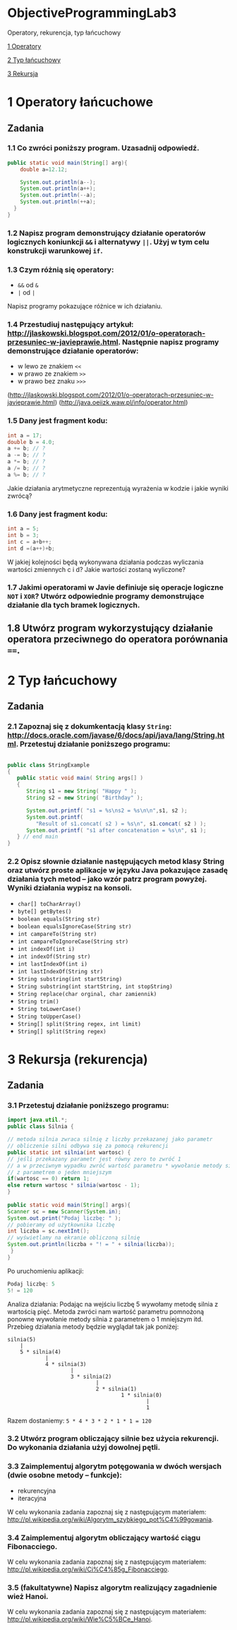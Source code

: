 # ObjectiveProgrammingLab3
Operatory, rekurencja, typ łańcuchowy

[1 Operatory](https://github.com/UniversityOfRzeszow/ObjectiveProgrammingLab3/blob/master/README.md#1-operatory-%C5%82a%C5%84cuchowe)

[2 Typ łańcuchowy](https://github.com/UniversityOfRzeszow/ObjectiveProgrammingLab3/blob/master/README.md#2-typ-%C5%82a%C5%84cuchowy)

[3 Rekursja](https://github.com/UniversityOfRzeszow/ObjectiveProgrammingLab3/blob/master/README.md#3-rekursja-rekurencja)


# 1 Operatory łańcuchowe

## Zadania 
### 1.1 Co zwróci poniższy program. Uzasadnij odpowiedź.

```java
public static void main(String[] arg){
	double a=12.12;

	System.out.println(a--);
	System.out.println(a++);
	System.out.println(--a);
	System.out.println(++a);
  }
} 
```

### 1.2 Napisz program demonstrujący działanie operatorów logicznych koniunkcji `&&` i alternatywy `||`. Użyj w tym celu konstrukcji warunkowej `if`.

### 1.3 Czym różnią się operatory:

*	`&&` od `&`
*	`|` od `|`

Napisz programy pokazujące różnice w ich działaniu.

### 1.4 Przestudiuj następujący artykuł: http://jlaskowski.blogspot.com/2012/01/o-operatorach-przesuniec-w-javieprawie.html. Następnie napisz programy demonstrujące działanie operatorów:

* w lewo ze znakiem `<<`
* w prawo ze znakiem `>>` 
* w prawo bez znaku `>>>` 

(http://jlaskowski.blogspot.com/2012/01/o-operatorach-przesuniec-w-javieprawie.html)
(http://java.oeiizk.waw.pl/info/operator.html)


### 1.5 Dany jest fragment kodu:

```java
int a = 17;
double b = 4.0;
a += b; // ?
a -= b; // ?
a *= b; // ?
a /= b; // ?
a %= b; // ?
```

Jakie działania arytmetyczne reprezentują wyrażenia w kodzie i jakie wyniki zwrócą?

### 1.6 Dany jest fragment kodu:

```java
int a = 5;
int b = 3;
int c = a+b++;
int d =(a++)+b;
```
W jakiej kolejności będą wykonywana działania podczas wyliczania wartości zmiennych c i d? 
Jakie wartości zostaną wyliczone? 

### 1.7 Jakimi operatorami w Javie definiuje się operacje logiczne `NOT` i `XOR`? Utwórz odpowiednie programy demonstrujące działanie dla tych bramek logicznych.

## 1.8 Utwórz program wykorzystujący działanie operatora przeciwnego do operatora porównania `==`.

# 2 Typ łańcuchowy

## Zadania
### 2.1 Zapoznaj się z dokumkentacją klasy `String`: http://docs.oracle.com/javase/6/docs/api/java/lang/String.html. Przetestuj działanie poniższego programu:

```java

public class StringExample
{
   public static void main( String args[] )
   {
      String s1 = new String( "Happy " );
      String s2 = new String( "Birthday" );

      System.out.printf( "s1 = %s\ns2 = %s\n\n",s1, s2 );
      System.out.printf( 
         "Result of s1.concat( s2 ) = %s\n", s1.concat( s2 ) );
      System.out.printf( "s1 after concatenation = %s\n", s1 );
   } // end main
} 
```

### 2.2 Opisz słownie działanie następujących metod klasy String oraz utwórz proste aplikacje w języku Java pokazujące zasadę działania tych metod – jako wzór patrz program powyżej. Wyniki działania wypisz na konsoli.

* `char[] toCharArray()`
* `byte[] getBytes()`
* `boolean equals(String str)`
* `boolean equalsIgnoreCase(String str)`
* `int campareTo(String str)`
* `int campareToIgnoreCase(String str)`
* `int indexOf(int i)`
* `int indexOf(String str)`
* `int lastIndexOf(int i)`
* `int lastIndexOf(String str)`
* `String substring(int startString)`
* `String substring(int startString, int stopString)`
* `String replace(char orginal, char zamiennik)`
* `String trim()`
* `String toLowerCase()`
* `String toUpperCase()`
* `String[] split(String regex, int limit)`
* `String[] split(String regex)`

# 3 Rekursja (rekurencja)


## Zadania

### 3.1 Przetestuj działanie poniższego programu:

```java
import java.util.*; 
public class Silnia { 

// metoda silnia zwraca silnię z liczby przekazanej jako parametr
// obliczenie silni odbywa się za pomocą rekurencji
public static int silnia(int wartosc) {
// jeśli przekazany parametr jest równy zero to zwróć 1
// a w przeciwnym wypadku zwróć wartość parametru * wywołanie metody silnia
// z parametrem o jeden mniejszym
if(wartosc == 0) return 1;
else return wartosc * silnia(wartosc - 1);
}
 
public static void main(String[] args){
Scanner sc = new Scanner(System.in);
System.out.print("Podaj liczbę: " ); 
// pobieramy od użytkownika liczbę
int liczba = sc.nextInt(); 
// wyświetlamy na ekranie obliczoną silnię
System.out.println(liczba + "! = " + silnia(liczba));
 }
}
```

Po uruchomieniu aplikacji:

```java
Podaj liczbę: 5
5! = 120
```

Analiza działania:
Podając na wejściu liczbę 5 wywołamy metodę silnia z wartością pięć. Metoda zwróci nam wartość parametru pomnożoną ponowne wywołanie metody silnia z parametrem o 1 mniejszym itd. Przebieg działania metody będzie wyglądał tak jak poniżej: 

```
silnia(5)
    |
    5 * silnia(4)
            |
            4 * silnia(3)
                    |
                    3 * silnia(2)
                            |
                            2 * silnia(1)
                                    1 * silnia(0)
                                            |
                                            1
```

Razem dostaniemy: `5 * 4 * 3 * 2 * 1 * 1 = 120`

### 3.2 Utwórz program obliczający silnie bez użycia rekurencji. Do wykonania działania użyj dowolnej pętli.

### 3.3 Zaimplementuj algorytm potęgowania w dwóch wersjach (dwie osobne metody – funkcje): 

* rekurencyjna
* iteracyjna 

W celu wykonania zadania zapoznaj się z następującym materiałem: http://pl.wikipedia.org/wiki/Algorytm_szybkiego_pot%C4%99gowania.

### 3.4 Zaimplementuj algorytm obliczający wartość ciągu Fibonacciego.

W celu wykonania zadania zapoznaj się z następującym materiałem: http://pl.wikipedia.org/wiki/Ci%C4%85g_Fibonacciego.


### 3.5 (fakultatywne) Napisz algorytm realizujący zagadnienie wież Hanoi. 

W celu wykonania zadania zapoznaj się z następującym materiałem: http://pl.wikipedia.org/wiki/Wie%C5%BCe_Hanoi.

